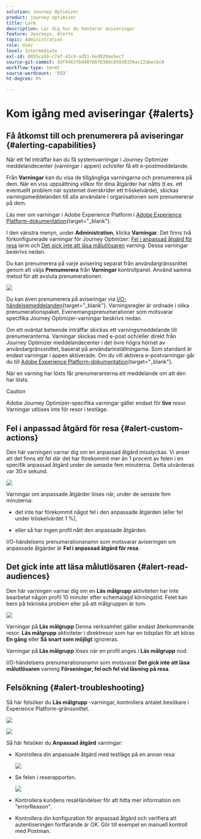 ```yaml
---
solution: Journey Optimizer
product: journey optimizer
title: Larm
description: Lär dig hur du hanterar aviseringar
feature: Journeys, Alerts
topic: Administration
role: User
level: Intermediate
exl-id: 0855ca5b-c7af-41c4-ad51-bed820ae5ecf
source-git-commit: ddf9465fb940706fb38dc05038336ac22abecbc0
workflow-type: tm+mt
source-wordcount: '553'
ht-degree: 0%

---
```


# Kom igång med aviseringar {#alerts}

## Få åtkomst till och prenumerera på aviseringar {#alerting-capabilities}

När ett fel inträffar kan du få systemvarningar i Journey Optimizer meddelandecenter (varningar i appen) och/eller få ett e-postmeddelande.

Från **Varningar** kan du visa de tillgängliga varningarna och prenumerera på dem. När en viss uppsättning villkor för dina åtgärder har nåtts (t.ex. ett eventuellt problem när systemet överskrider ett tröskelvärde), skickas varningsmeddelanden till alla användare i organisationen som prenumererar på dem.

<!--These messages can repeat over a pre-defined time interval until the alert has been resolved.-->

Läs mer om varningar i Adobe Experience Platform i [Adobe Experience Platform-dokumentation](https://experienceleague.adobe.com/docs/experience-platform/observability/alerts/overview.html){target="_blank"}.

I den vänstra menyn, under **Administration**, klicka **Varningar**. Det finns två förkonfigurerade varningar för Journey Optimizer: [Fel i anpassad åtgärd för resa](#alert-custom-actions) larm och [Det gick inte att läsa målutlösaren](#alert-read-audiences) varning. Dessa varningar beskrivs nedan.

Du kan prenumerera på varje avisering separat från användargränssnittet genom att välja **Prenumerera** från **Varningar** kontrollpanel. Använd samma metod för att avsluta prenumerationen.

![](assets/alert-subscribe.png)

Du kan även prenumerera på aviseringar via [I/O-händelsemeddelanden](https://experienceleague.adobe.com/docs/experience-platform/observability/alerts/subscribe.html){target="_blank"}. Varningsregler är ordnade i olika prenumerationspaket. Evenemangsprenumerationer som motsvarar specifika Journey Optimizer-varningar beskrivs nedan.

Om ett oväntat beteende inträffar skickas ett varningsmeddelande till prenumeranterna. Varningar skickas med e-post och/eller direkt från Journey Optimizer meddelandecenter i det övre högra hörnet av användargränssnittet, baserat på användarinställningarna. Som standard är endast varningar i appen aktiverade. Om du vill aktivera e-postvarningar går du till [Adobe Experience Platform-dokumentation](https://experienceleague.adobe.com/docs/experience-platform/observability/alerts/ui.html#enable-email-alerts){target="_blank"}.

När en varning har lösts får prenumeranterna ett meddelande om att den har lösts.

>[!CAUTION]
>
>Adobe Journey Optimizer-specifika varningar gäller endast för **live** resor. Varningar utlöses inte för resor i testläge.

## Fel i anpassad åtgärd för resa {#alert-custom-actions}

Den här varningen varnar dig om en anpassad åtgärd misslyckas. Vi anser att det finns ett fel där det har förekommit mer än 1 procent av felen i en specifik anpassad åtgärd under de senaste fem minuterna. Detta utvärderas var 30:e sekund.

![](assets/alerts-custom-action.png)

Varningar om anpassade åtgärder löses när, under de senaste fem minuterna:

* det inte har förekommit något fel i den anpassade åtgärden (eller fel under tröskelvärdet 1 %),

* eller så har ingen profil nått den anpassade åtgärden.

I/O-händelsens prenumerationsnamn som motsvarar aviseringen om anpassade åtgärder är **Fel i anpassad åtgärd för resa**.

## Det gick inte att läsa målutlösaren {#alert-read-audiences}

Den här varningen varnar dig om en **Läs målgrupp** aktiviteten har inte bearbetat någon profil 10 minuter efter schemalagd körningstid. Felet kan bero på tekniska problem eller på att målgruppen är tom.

![](assets/alerts1.png)

Varningar på **Läs målgrupp** Denna verksamhet gäller endast återkommande resor. **Läs målgrupp** aktiviteter i direktresor som har en tidsplan för att köras **En gång** eller **Så snart som möjligt** ignoreras.

Varningar på **Läs målgrupp** löses när en profil anges i **Läs målgrupp** nod.

I/O-händelsens prenumerationsnamn som motsvarar **Det gick inte att läsa målutlösaren** varning **Förseningar, fel och fel vid läsning på resa**.

## Felsökning {#alert-troubleshooting}

Så här felsöker du **Läs målgrupp** -varningar, kontrollera antalet besökare i Experience Platform-gränssnittet.

![](assets/alert-troubleshooting-0.png)

![](assets/alert-troubleshooting-1.png)

Så här felsöker du **Anpassad åtgärd** varningar:

* Kontrollera din anpassade åtgärd med testläge på en annan resa:

  ![](assets/alert-troubleshooting-2.png)

* Se felen i reserapporten.

  ![](assets/alert-troubleshooting-3.png)

* Kontrollera kundens resaHändelser för att hitta mer information om &quot;errorReason&quot;.
* Kontrollera din konfiguration för anpassad åtgärd och verifiera att autentiseringen fortfarande är OK. Gör till exempel en manuell kontroll med Postman.

